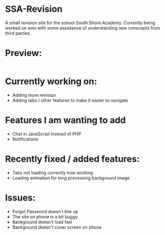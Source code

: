 # SSA-Revision
A small revision site for the school South Shore Academy. Currently being worked on solo with some assistance of understanding new conscepts from third parties.

# Preview:
<img scr="https://imgur.com/g8eYCnh">

# Currently working on:
* Adding more revision
* Adding tabs / other features to make it easier to navigate

# Features I am wanting to add
* Chat in JavaScript Instead of PHP
* Notifications

# Recently fixed / added features:
* Tabs not loading correctly now working
* Loading animation for long processing background image

# Issues:
* Forgot Password doesn't line up
* The site on phone is a bit buggy
* Background doesn't load fast
* Background doesn't cover screen on phone


